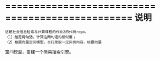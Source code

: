 ================================================
                     说明
================================================
    这是社会信息检索与计算课程的作业2的代码repo。
    （1）给定两句话，计算这两句话的相似度；
    （2）根据向量空间模型，自行爬取一定网页内容，根据向量
空间模型，搭建一个简易搜索引擎。